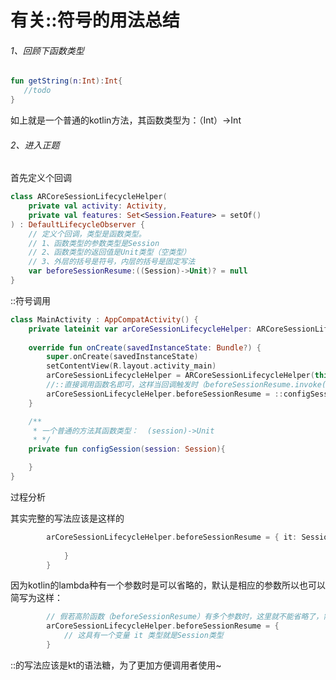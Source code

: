 # 有关::符号的用法总结

###### 1、回顾下函数类型

```kotlin
fun getString(n:Int):Int{
   //todo
}
```
如上就是一个普通的kotlin方法，其函数类型为：（Int）->Int

###### 2、进入正题

首先定义个回调

```kotlin
class ARCoreSessionLifecycleHelper(
    private val activity: Activity,
    private val features: Set<Session.Feature> = setOf()
) : DefaultLifecycleObserver {
    // 定义个回调，类型是函数类型。
    // 1、函数类型的参数类型是Session
    // 2、函数类型的返回值是Unit类型（空类型）
    // 3、外层的括号是符号，内层的括号是固定写法
    var beforeSessionResume:((Session)->Unit)? = null
}
```

::符号调用

```kotlin
class MainActivity : AppCompatActivity() {
    private lateinit var arCoreSessionLifecycleHelper: ARCoreSessionLifecycleHelper
    
    override fun onCreate(savedInstanceState: Bundle?) {
        super.onCreate(savedInstanceState)
        setContentView(R.layout.activity_main)
        arCoreSessionLifecycleHelper = ARCoreSessionLifecycleHelper(this)
        //::直接调用函数名即可，这样当回调触发时（beforeSessionResume.invoke(xxx)），参数自动传入configSession方法。
        arCoreSessionLifecycleHelper.beforeSessionResume = ::configSession
    }

    /**
     * 一个普通的方法其函数类型：  (session)->Unit
     * */
    private fun configSession(session: Session){

    } 
}
```

过程分析

其实完整的写法应该是这样的
```kotlin
        arCoreSessionLifecycleHelper.beforeSessionResume = { it: Session -> {
            
            }
        }
```
因为kotlin的lambda种有一个参数时是可以省略的，默认是相应的参数所以也可以简写为这样：

```kotlin
        // 假若高阶函数（beforeSessionResume）有多个参数时，这里就不能省略了，需要一一列出参数
        arCoreSessionLifecycleHelper.beforeSessionResume = { 
            // 这具有一个变量 it 类型就是Session类型
        }
```

::的写法应该是kt的语法糖，为了更加方便调用者使用~